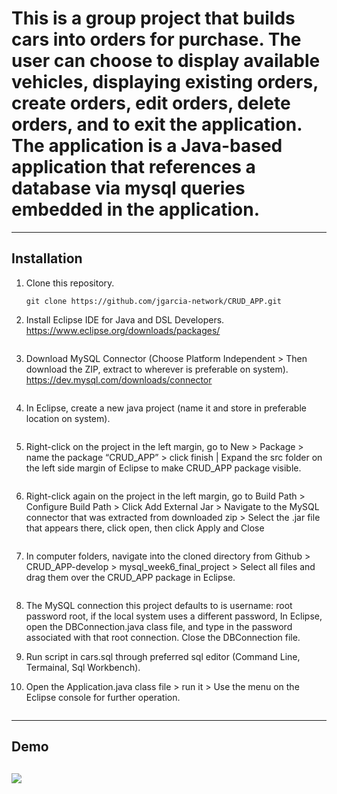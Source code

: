 # This is a group project that builds cars into orders for purchase. The user can choose to display available vehicles, displaying existing orders, create orders, edit orders, delete orders, and to exit the application.  The application is a Java-based application that references a database via mysql queries embedded in the application.

---

## Installation

1. Clone this repository.
    ```
    git clone https://github.com/jgarcia-network/CRUD_APP.git
    ```
1. Install Eclipse IDE for Java and DSL Developers.
	https://www.eclipse.org/downloads/packages/
    ```
1. Download MySQL Connector (Choose Platform Independent > Then download the ZIP, extract to wherever is preferable on system).
	https://dev.mysql.com/downloads/connector
    ```
1. In Eclipse, create a new java project (name it and store in preferable location on system).
    ```
1. Right-click on the project in the left margin, go to New > Package > name the package “CRUD_APP” > click finish | Expand the src folder on the left side margin of Eclipse to make CRUD_APP package visible.
    ```
1. Right-click again on the project in the left margin, go to Build Path > Configure Build Path > Click Add External Jar > Navigate to the MySQL connector that was extracted from downloaded zip > Select the .jar file that appears there, click open, then click Apply and Close 
    ```
1. In computer folders, navigate into the cloned directory from Github > CRUD_APP-develop > mysql_week6_final_project > Select all files and drag them over the CRUD_APP package in Eclipse.
    ```
1. The MySQL connection this project defaults to is username: root password root, if the local system uses a different password, In Eclipse, open the DBConnection.java class file, and type in the password associated with that root connection. Close the DBConnection file.

1. Run script in cars.sql through preferred sql editor (Command Line, Termainal, Sql Workbench).

1. Open the Application.java class file > run it > Use the menu on the Eclipse console for further operation.
    ```
---

## Demo

![](./mysql_week6_final_project/demo.gif)    
---
